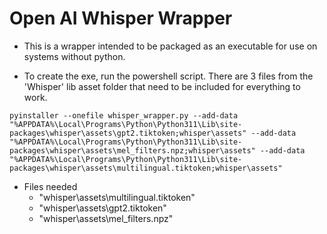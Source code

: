 # Open AI Whisper Wrapper

- This is a wrapper intended to be packaged as an executable for use on systems without python.

- To create the exe, run the powershell script. There are 3 files from the 'Whisper' lib asset folder that need to be included for everything to work. 

```CMD
pyinstaller --onefile whisper_wrapper.py --add-data "%APPDATA%\Local\Programs\Python\Python311\Lib\site-packages\whisper\assets\gpt2.tiktoken;whisper\assets" --add-data "%APPDATA%\Local\Programs\Python\Python311\Lib\site-packages\whisper\assets\mel_filters.npz;whisper\assets" --add-data "%APPDATA%\Local\Programs\Python\Python311\Lib\site-packages\whisper\assets\multilingual.tiktoken;whisper\assets"
```

- Files needed
    - "whisper\assets\multilingual.tiktoken"
    - "whisper\assets\gpt2.tiktoken"
    - "whisper\assets\mel_filters.npz"